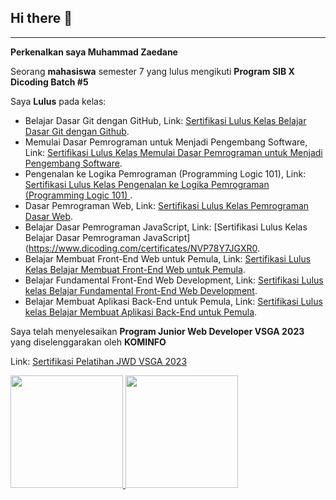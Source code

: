 ## Hi there 👋

<hr>

**Perkenalkan saya Muhammad Zaedane**

Seorang **mahasiswa** semester 7 yang lulus mengikuti **Program SIB X Dicoding Batch #5**

Saya **Lulus** pada kelas:
  - Belajar Dasar Git dengan GitHub, Link: [Sertifikasi Lulus Kelas Belajar Dasar Git dengan Github](https://www.dicoding.com/certificates/MRZMQ1NQKPYQ).
  - Memulai Dasar Pemrograman untuk Menjadi Pengembang Software, Link: [Sertifikasi Lulus Kelas Memulai Dasar Pemrograman untuk Menjadi Pengembang Software](https://www.dicoding.com/dicodingassets/coursecertificate/2c9d7520eeb1962f3fdf8ee4fb8c6ccd2e1739e3/view).
  - Pengenalan ke Logika Pemrograman (Programming Logic 101), Link: [Sertifikasi Lulus Kelas Pengenalan ke Logika Pemrograman (Programming Logic 101)
](https://www.dicoding.com/certificates/4EXGNLWKGZRL).
  - Dasar Pemrograman Web, Link: [Sertifikasi Lulus Kelas Pemrograman Dasar Web](https://www.dicoding.com/certificates/1RXY65RJKZVM).
  - Belajar Dasar Pemrograman JavaScript, Link: [Sertifikasi Lulus Kelas Belajar Dasar Pemrograman JavaScript](https://www.dicoding.com/certificates/NVP78Y7JGXR0.
  - Belajar Membuat Front-End Web untuk Pemula, Link: [Sertifikasi Lulus Kelas Belajar Membuat Front-End Web untuk Pemula](https://www.dicoding.com/certificates/NVP78G23VXR0).
  - Belajar Fundamental Front-End Web Development, Link: [Sertifikasi Lulus kelas Belajar Fundamental Front-End Web Development](https://www.dicoding.com/certificates/2VX36J47QXYQ).
  - Belajar Membuat Aplikasi Back-End untuk Pemula, Link: [Sertifikasi Lulus kelas Belajar Membuat Aplikasi Back-End untuk Pemula](https://www.dicoding.com/certificates/07Z680QERXQR).


Saya telah menyelesaikan **Program Junior Web Developer VSGA 2023** yang diselenggarakan oleh **KOMINFO**

Link: [Sertifikasi Pelatihan JWD VSGA 2023](https://drive.google.com/file/d/1sETfikw33yfC9GR-LW_nDdSUI8L50Fw1/view?usp=drive_link)

<p align="left">
<a href="https://github.com/kerandamonyet">
  <img height="180em" src="https://github-readme-stats-eight-theta.vercel.app/api?username=kerandamonyet&show_icons=true&theme=algolia&include_all_commits=true&count_private=true"/>
  <img height="180em" src="https://github-readme-stats-eight-theta.vercel.app/api/top-langs/?username=kerandamonyet&layout=compact&langs_count=8&theme=algolia"/>
</a>
</p>
